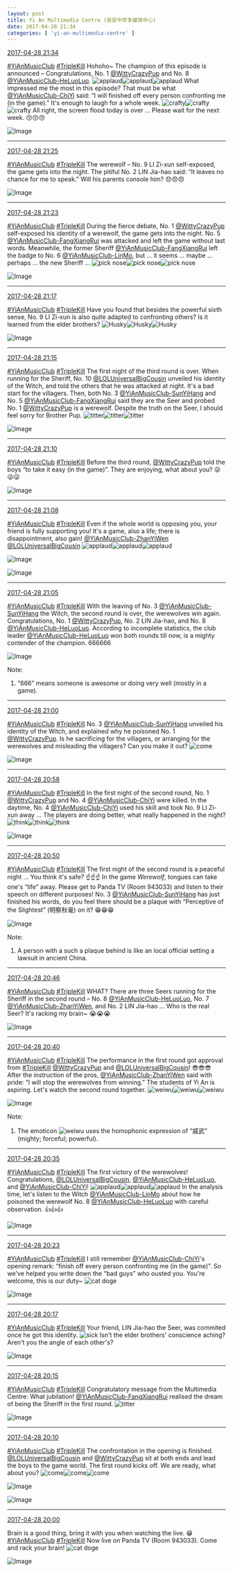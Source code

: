 ```yaml
---
layout: post
title: Yi An Multimedia Centre (易安中学多媒体中心)
date: 2017-04-28 21:34
categories: [ 'yi-an-multimedia-centre' ]
---
```


<div class="weibo-info">
  <a href="http://weibo.com/6196825252/F0GcK9Dyg">2017-04-28 21:34</a>
</div>

[#YiAnMusicClub](http://weibo.com/p/100808beae2e3e05b17b64f63ebedca39f19b2) [#TripleKill](http://weibo.com/p/100808d614267acb9089db17679bfac43299ac) Hohoho~ The champion of this episode is announced – Congratulations, No. 1 [@WittyCrazyPup](http://weibo.com/u/5706219726) and No. 8 [@YiAnMusicClub-HeLuoLuo](http://weibo.com/u/6117570574). ![applaud](http://img.t.sinajs.cn/t4/appstyle/expression/ext/normal/36/gza_org.gif)![applaud](http://img.t.sinajs.cn/t4/appstyle/expression/ext/normal/36/gza_org.gif)![applaud](http://img.t.sinajs.cn/t4/appstyle/expression/ext/normal/36/gza_org.gif) What impressed me the most in this episode? That must be what [@YiAnMusicClub-ChiYi](http://weibo.com/u/6117581836) said: “I will finished off every person confronting me (in the game).” It's enough to laugh for a whole week. ![crafty](http://img.t.sinajs.cn/t4/appstyle/expression/ext/normal/6d/yx_org.gif)![crafty](http://img.t.sinajs.cn/t4/appstyle/expression/ext/normal/6d/yx_org.gif)![crafty](http://img.t.sinajs.cn/t4/appstyle/expression/ext/normal/6d/yx_org.gif) All right, the screen flood today is over … Please wait for the next week. :kissing_closed_eyes::kissing_closed_eyes::kissing_closed_eyes:

<!-- more -->

![Image](http://wx3.sinaimg.cn/mw690/006Lnfkogy1ff2o852dnuj31kw204gul.jpg)

---

<div class="weibo-info">
  <a href="http://weibo.com/6196825252/F0G95wyLg">2017-04-28 21:25</a>
</div>

[#YiAnMusicClub](http://weibo.com/p/100808beae2e3e05b17b64f63ebedca39f19b2) [#TripleKill](http://weibo.com/p/100808d614267acb9089db17679bfac43299ac) The werewolf – No. 9 LI Zi-xun self-exposed, the game gets into the night. The pitiful No. 2 LIN Jia-hao said: “It leaves no chance for me to speak.” Will his parents console him? :disappointed::disappointed::disappointed:

![Image](http://wx1.sinaimg.cn/mw690/006Lnfkogy1ff2nwtde4bj31kw1qeqa5.jpg)

---

<div class="weibo-info">
  <a href="http://weibo.com/6196825252/F0G8hkbpR">2017-04-28 21:23</a>
</div>

[#YiAnMusicClub](http://weibo.com/p/100808beae2e3e05b17b64f63ebedca39f19b2) [#TripleKill](http://weibo.com/p/100808d614267acb9089db17679bfac43299ac) During the fierce debate, No. 1 [@WittyCrazyPup](http://weibo.com/u/5706219726) self-exposed his identity of a werewolf, the game gets into the night. No. 5 [@YiAnMusicClub-FangXiangRui](http://weibo.com/u/6117583008) was attacked and left the game without last words. Meanwhile, the former Sheriff [@YiAnMusicClub-FangXiangRui](http://weibo.com/u/6117583008) left the badge to No. 6 [@YiAnMusicClub-LinMo](http://weibo.com/u/6108312042), but … it seems … maybe … perhaps … the new Sheriff … ![pick nose](http://img.t.sinajs.cn/t4/appstyle/expression/ext/normal/0b/wabi_org.gif)![pick nose](http://img.t.sinajs.cn/t4/appstyle/expression/ext/normal/0b/wabi_org.gif)![pick nose](http://img.t.sinajs.cn/t4/appstyle/expression/ext/normal/0b/wabi_org.gif)

![Image](http://wx4.sinaimg.cn/mw690/006Lnfkogy1ff2noqxbluj31kw2bkdpt.jpg)

---

<div class="weibo-info">
  <a href="http://weibo.com/6196825252/F0G5QiHeM">2017-04-28 21:17</a>
</div>

[#YiAnMusicClub](http://weibo.com/p/100808beae2e3e05b17b64f63ebedca39f19b2) [#TripleKill](http://weibo.com/p/100808d614267acb9089db17679bfac43299ac) Have you found that besides the powerful sixth sense, No. 9 LI Zi-xun is also quite adapted to confronting others? Is it learned from the elder brothers? ![Husky](http://img.t.sinajs.cn/t4/appstyle/expression/ext/normal/74/moren_hashiqi_org.png)![Husky](http://img.t.sinajs.cn/t4/appstyle/expression/ext/normal/74/moren_hashiqi_org.png)![Husky](http://img.t.sinajs.cn/t4/appstyle/expression/ext/normal/74/moren_hashiqi_org.png)

![Image](http://wx4.sinaimg.cn/mw690/006Lnfkogy1ff2ngknez4j31kw1w2jxx.jpg)

---

<div class="weibo-info">
  <a href="http://weibo.com/6196825252/F0G52302s">2017-04-28 21:15</a>
</div>

[#YiAnMusicClub](http://weibo.com/p/100808beae2e3e05b17b64f63ebedca39f19b2) [#TripleKill](http://weibo.com/p/100808d614267acb9089db17679bfac43299ac) The first night of the third round is over. When running for the Sheriff, No. 10 [@LOLUniversalBigCousin](http://weibo.com/yuzhoujieshuo) unveiled his identity of the Witch, and told the others that he was attacked at night. It's a bad start for the villagers. Then, both No. 3 [@YiAnMusicClub-SunYiHang](http://weibo.com/u/6108316220) and No. 5 [@YiAnMusicClub-FangXiangRui](http://weibo.com/u/6117583008) said they are the Seer and probed No. 1 [@WittyCrazyPup](http://weibo.com/u/5706219726) is a werewolf. Despite the truth on the Seer, I should feel sorry for Brother Pup. ![titter](http://img.t.sinajs.cn/t4/appstyle/expression/ext/normal/19/heia_org.gif)![titter](http://img.t.sinajs.cn/t4/appstyle/expression/ext/normal/19/heia_org.gif)![titter](http://img.t.sinajs.cn/t4/appstyle/expression/ext/normal/19/heia_org.gif)

![Image](http://wx3.sinaimg.cn/mw690/006Lnfkogy1ff2n6kx0z9j31kw1xoaiv.jpg)

---

<div class="weibo-info">
  <a href="http://weibo.com/6196825252/F0G2ZxzDp">2017-04-28 21:10</a>
</div>

[#YiAnMusicClub](http://weibo.com/p/100808beae2e3e05b17b64f63ebedca39f19b2) [#TripleKill](http://weibo.com/p/100808d614267acb9089db17679bfac43299ac) Before the third round, [@WittyCrazyPup](http://weibo.com/u/5706219726) told the boys “to take it easy (in the game)”. They are enjoying, what about you? :stuck_out_tongue_winking_eye::stuck_out_tongue_winking_eye::stuck_out_tongue_winking_eye:

![Image](http://wx2.sinaimg.cn/mw690/006Lnfkogy1ff2mwx81k8j31kw1vttip.jpg)

---

<div class="weibo-info">
  <a href="http://weibo.com/6196825252/F0G2bDSOx">2017-04-28 21:08</a>
</div>

[#YiAnMusicClub](http://weibo.com/p/100808beae2e3e05b17b64f63ebedca39f19b2) [#TripleKill](http://weibo.com/p/100808d614267acb9089db17679bfac43299ac) Even if the whole world is opposing you, your friend is fully supporting you! It's a game, also a life; there is disappointment, also gain! [@YiAnMusicClub-ZhanYiWen](http://weibo.com/u/6108090526) [@LOLUniversalBigCousin](http://weibo.com/yuzhoujieshuo) ![applaud](http://img.t.sinajs.cn/t4/appstyle/expression/ext/normal/36/gza_org.gif)![applaud](http://img.t.sinajs.cn/t4/appstyle/expression/ext/normal/36/gza_org.gif)![applaud](http://img.t.sinajs.cn/t4/appstyle/expression/ext/normal/36/gza_org.gif)

![Image](http://wx1.sinaimg.cn/mw690/006Lnfkogy1ff2mmfg2v6j31kw1tf116.jpg)

![Image](http://wx1.sinaimg.cn/mw690/006Lnfkogy1ff2mmmi572j30lb0m8jsh.jpg)

---

<div class="weibo-info">
  <a href="http://weibo.com/6196825252/F0G0Yjdvy">2017-04-28 21:05</a>
</div>

[#YiAnMusicClub](http://weibo.com/p/100808beae2e3e05b17b64f63ebedca39f19b2) [#TripleKill](http://weibo.com/p/100808d614267acb9089db17679bfac43299ac) With the leaving of No. 3 [@YiAnMusicClub-SunYiHang](http://weibo.com/u/6108316220) the Witch, the second round is over, the werewolves win again. Congratulations, No. 1 [@WittyCrazyPup](http://weibo.com/u/5706219726), No. 2 LIN Jia-hao, and No. 8 [@YiAnMusicClub-HeLuoLuo](http://weibo.com/u/6117570574). According to incomplete statistics, the club leader [@YiAnMusicClub-HeLuoLuo](http://weibo.com/u/6117570574) won both rounds till now, is a mighty contender of the champion. 666666

![Image](http://wx2.sinaimg.cn/mw690/006Lnfkogy1ff2mg506psj31kw1xxwn6.jpg)

Note:
1. “666” means someone is awesome or doing very well (mostly in a game).

---

<div class="weibo-info">
  <a href="http://weibo.com/6196825252/F0FYWpb1P">2017-04-28 21:00</a>
</div>

[#YiAnMusicClub](http://weibo.com/p/100808beae2e3e05b17b64f63ebedca39f19b2) [#TripleKill](http://weibo.com/p/100808d614267acb9089db17679bfac43299ac) No. 3 [@YiAnMusicClub-SunYiHang](http://weibo.com/u/6108316220) unveiled his identity of the Witch, and explained why he poisoned No. 1 [@WittyCrazyPup](http://weibo.com/u/5706219726). Is he sacrificing for the villagers, or arranging for the werewolves and misleading the villagers? Can you make it out? ![come](http://img.t.sinajs.cn/t4/appstyle/expression/ext/normal/40/come_org.gif)

![Image](http://wx3.sinaimg.cn/mw690/006Lnfkogy1ff2m6bodjoj31kw1v7n4k.jpg)

---

<div class="weibo-info">
  <a href="http://weibo.com/6196825252/F0FY8dXHh">2017-04-28 20:58</a>
</div>

[#YiAnMusicClub](http://weibo.com/p/100808beae2e3e05b17b64f63ebedca39f19b2) [#TripleKill](http://weibo.com/p/100808d614267acb9089db17679bfac43299ac) In the first night of the second round, No. 1 [@WittyCrazyPup](http://weibo.com/u/5706219726) and No. 4 [@YiAnMusicClub-ChiYi](http://weibo.com/u/6117581836) were killed. In the daytime, No. 4 [@YiAnMusicClub-ChiYi](http://weibo.com/u/6117581836) used his skill and took No. 9 LI Zi-xun away … The players are doing better, what really happened in the night? ![think](http://img.t.sinajs.cn/t4/appstyle/expression/ext/normal/e9/sk_org.gif)![think](http://img.t.sinajs.cn/t4/appstyle/expression/ext/normal/e9/sk_org.gif)![think](http://img.t.sinajs.cn/t4/appstyle/expression/ext/normal/e9/sk_org.gif)

![Image](http://wx4.sinaimg.cn/mw690/006Lnfkogy1ff2m0qawqqj31kw21fn5o.jpg)

---

<div class="weibo-info">
  <a href="http://weibo.com/6196825252/F0FUSENio">2017-04-28 20:50</a>
</div>

[#YiAnMusicClub](http://weibo.com/p/100808beae2e3e05b17b64f63ebedca39f19b2) [#TripleKill](http://weibo.com/p/100808d614267acb9089db17679bfac43299ac) The first night of the second round is a peaceful night … You think it's safe? :point_up::point_up::point_up: In the game *Werewolf*, tongues can take one's “life” away. Please get to Panda TV (Room 943033) and listen to their speech on different purposes! No. 3 [@YiAnMusicClub-SunYiHang](http://weibo.com/u/6108316220) has just finished his words, do you feel there should be a plaque with “Perceptive of the Slightest” (明察秋毫) on it? :grin::grin::grin:

![Image](http://wx4.sinaimg.cn/mw690/006Lnfkogy1ff2lpf2nfkj31kw1q0q9l.jpg)

Note:
1. A person with a such a plaque behind is like an local official setting a lawsuit in ancient China.

---

<div class="weibo-info">
  <a href="http://weibo.com/6196825252/F0FTgbKBw">2017-04-28 20:46</a>
</div>

[#YiAnMusicClub](http://weibo.com/p/100808beae2e3e05b17b64f63ebedca39f19b2) [#TripleKill](http://weibo.com/p/100808d614267acb9089db17679bfac43299ac) WHAT? There are three Seers running for the Sheriff in the second round – No. 8 [@YiAnMusicClub-HeLuoLuo](http://weibo.com/u/6117570574), No. 7 [@YiAnMusicClub-ZhanYiWen](http://weibo.com/u/6108090526), and No. 2 LIN Jia-hao … Who is the real Seer? It's racking my brain~ :sob::sob::sob:

![Image](http://wx2.sinaimg.cn/mw690/006Lnfkogy1ff2lgwedw1j31kw1p4qaq.jpg)

---

<div class="weibo-info">
  <a href="http://weibo.com/6196825252/F0FQPb9M6">2017-04-28 20:40</a>
</div>

[#YiAnMusicClub](http://weibo.com/p/100808beae2e3e05b17b64f63ebedca39f19b2) [#TripleKill](http://weibo.com/p/100808d614267acb9089db17679bfac43299ac) The performance in the first round got approval from [#TripleKill](http://weibo.com/p/100808d614267acb9089db17679bfac43299ac) [@WittyCrazyPup](http://weibo.com/u/5706219726) and [@LOLUniversalBigCousin](http://weibo.com/yuzhoujieshuo)! :sunglasses::sunglasses::sunglasses: After the instruction of the pros, [@YiAnMusicClub-ZhanYiWen](http://weibo.com/u/6108090526) said with pride: “I will stop the werewolves from winning.” The students of Yi An is aspiring. Let's watch the second round together. ![weiwu](http://img.t.sinajs.cn/t4/appstyle/expression/ext/normal/70/vw_org.gif)![weiwu](http://img.t.sinajs.cn/t4/appstyle/expression/ext/normal/70/vw_org.gif)![weiwu](http://img.t.sinajs.cn/t4/appstyle/expression/ext/normal/70/vw_org.gif)

![Image](http://wx3.sinaimg.cn/mw690/006Lnfkogy1ff2l4xq6chj31kw2dcdqq.jpg)

Note:
1. The emoticon ![weiwu](http://img.t.sinajs.cn/t4/appstyle/expression/ext/normal/70/vw_org.gif) uses the homophonic expression of “威武” (mighty; forceful; powerful).

---

<div class="weibo-info">
  <a href="http://weibo.com/6196825252/F0FONk7fW">2017-04-28 20:35</a>
</div>

[#YiAnMusicClub](http://weibo.com/p/100808beae2e3e05b17b64f63ebedca39f19b2) [#TripleKill](http://weibo.com/p/100808d614267acb9089db17679bfac43299ac) The first victory of the werewolves! Congratulations, [@LOLUniversalBigCousin](http://weibo.com/yuzhoujieshuo), [@YiAnMusicClub-HeLuoLuo](http://weibo.com/u/6117570574), and [@YiAnMusicClub-ChiYi](http://weibo.com/u/6117581836)! ![applaud](http://img.t.sinajs.cn/t4/appstyle/expression/ext/normal/36/gza_org.gif)![applaud](http://img.t.sinajs.cn/t4/appstyle/expression/ext/normal/36/gza_org.gif)![applaud](http://img.t.sinajs.cn/t4/appstyle/expression/ext/normal/36/gza_org.gif) In the analysis time, let's listen to the Witch [@YiAnMusicClub-LinMo](http://weibo.com/u/6108312042) about how he poisoned the werewolf No. 8 [@YiAnMusicClub-HeLuoLuo](http://weibo.com/u/6117570574) with careful observation. :thumbsup::thumbsup::thumbsup:

![Image](http://wx4.sinaimg.cn/mw690/006Lnfkogy1ff2ktqf1nwj31kw11x7a2.jpg)

---

<div class="weibo-info">
  <a href="http://weibo.com/6196825252/F0FJViBA6">2017-04-28 20:23</a>
</div>

[#YiAnMusicClub](http://weibo.com/p/100808beae2e3e05b17b64f63ebedca39f19b2) [#TripleKill](http://weibo.com/p/100808d614267acb9089db17679bfac43299ac) I still remember [@YiAnMusicClub-ChiYi](http://weibo.com/u/6117581836)'s opening remark: “finish off every person confronting me (in the game)”. So we've helped you write down the “bad guys” who ousted you. You're welcome, this is our duty~ ![cat doge](http://img.t.sinajs.cn/t4/appstyle/expression/ext/normal/4a/mm_org.gif)

![Image](http://wx4.sinaimg.cn/mw690/006Lnfkogy1ff2kdyl2q9j31kw23gn6m.jpg)

---

<div class="weibo-info">
  <a href="http://weibo.com/6196825252/F0FHu1dsZ">2017-04-28 20:17</a>
</div>

[#YiAnMusicClub](http://weibo.com/p/100808beae2e3e05b17b64f63ebedca39f19b2) [#TripleKill](http://weibo.com/p/100808d614267acb9089db17679bfac43299ac) Your friend, LIN Jia-hao the Seer, was commited once he got this identity. ![sick](http://img.t.sinajs.cn/t4/appstyle/expression/ext/normal/b6/sb_org.gif) Isn't the elder brothers' conscience aching? Aren't you the angle of each other's?

![Image](http://wx2.sinaimg.cn/mw690/006Lnfkogy1ff2k07bv5pj31kw2dc47y.jpg)

---

<div class="weibo-info">
  <a href="http://weibo.com/6196825252/F0FGG8QEN">2017-04-28 20:15</a>
</div>

[#YiAnMusicClub](http://weibo.com/p/100808beae2e3e05b17b64f63ebedca39f19b2) [#TripleKill](http://weibo.com/p/100808d614267acb9089db17679bfac43299ac) Congratulatory message from the Multimedia Centre: What jubilation! [@YiAnMusicClub-FangXiangRui](http://weibo.com/u/6117583008) realised the dream of being the Sheriff in the first round. ![titter](http://img.t.sinajs.cn/t4/appstyle/expression/ext/normal/19/heia_org.gif)

![Image](http://wx1.sinaimg.cn/mw690/006Lnfkogy1ff2jkbs0s9j31kw25649u.jpg)

---

<div class="weibo-info">
  <a href="http://weibo.com/6196825252/F0FEEbWkj">2017-04-28 20:10</a>
</div>

[#YiAnMusicClub](http://weibo.com/p/100808beae2e3e05b17b64f63ebedca39f19b2) [#TripleKill](http://weibo.com/p/100808d614267acb9089db17679bfac43299ac) The confrontation in the opening is finished. [@LOLUniversalBigCousin](http://weibo.com/yuzhoujieshuo) and [@WittyCrazyPup](http://weibo.com/u/5706219726) sit at both ends and lead the boys to the game world. The first round kicks off. We are ready, what about you? ![come](http://img.t.sinajs.cn/t4/appstyle/expression/ext/normal/40/come_org.gif)![come](http://img.t.sinajs.cn/t4/appstyle/expression/ext/normal/40/come_org.gif)![come](http://img.t.sinajs.cn/t4/appstyle/expression/ext/normal/40/come_org.gif)

![Image](http://wx1.sinaimg.cn/mw690/006Lnfkogy1ff2jauc54ej31kw1v1ai9.jpg)

![Image](http://wx3.sinaimg.cn/mw690/006Lnfkogy1ff2jayonohj31kw20oqe2.jpg)

---

<div class="weibo-info">
  <a href="http://weibo.com/6196825252/F0FAArSzG">2017-04-28 20:00</a>
</div>

Brain is a good thing, bring it with you when watching the live. :grin: [#YiAnMusicClub](http://weibo.com/p/100808beae2e3e05b17b64f63ebedca39f19b2) [#TripleKill](http://weibo.com/p/100808d614267acb9089db17679bfac43299ac) Now live on Panda TV (Room 943033). Come and rack your brain! ![cat doge](http://img.t.sinajs.cn/t4/appstyle/expression/ext/normal/4a/mm_org.gif)

![Image](http://wx3.sinaimg.cn/mw690/006Lnfkogy1ff2iypctt7j30u00gwkgo.jpg)

